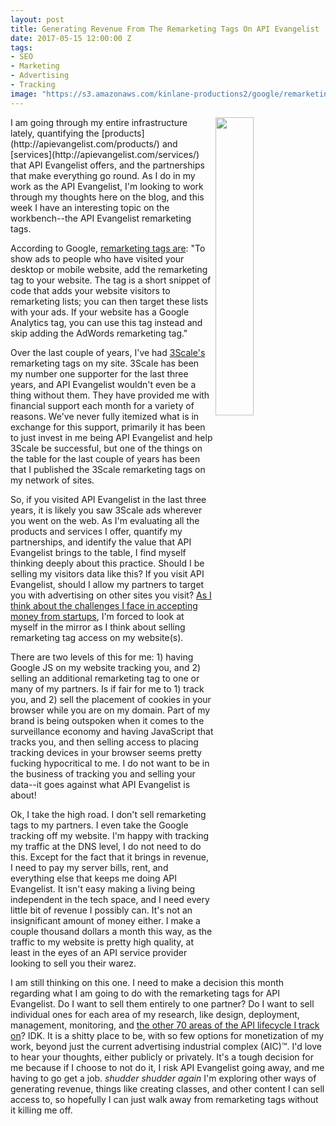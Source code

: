 ```yaml
---
layout: post
title: Generating Revenue From The Remarketing Tags On API Evangelist
date: 2017-05-15 12:00:00 Z
tags:
- SEO
- Marketing
- Advertising
- Tracking
image: "https://s3.amazonaws.com/kinlane-productions2/google/remarketing_products_sm.jpg"
---
```

<p><img src="https://s3.amazonaws.com/kinlane-productions2/google/remarketing_products_sm.jpg" width="35%" align="right" /></p>
I am going through my entire infrastructure lately, quantifying the [products](http://apievangelist.com/products/) and [services](http://apievangelist.com/services/) that API Evangelist offers, and the partnerships that make everything go round. As I do in my work as the API Evangelist, I'm looking to work through my thoughts here on the blog, and this week I have an interesting topic on the workbench--the API Evangelist remarketing tags.

According to Google, [remarketing tags are](https://support.google.com/adwords/answer/2472738): "To show ads to people who have visited your desktop or mobile website, add the remarketing tag to your website. The tag is a short snippet of code that adds your website visitors to remarketing lists; you can then target these lists with your ads. If your website has a Google Analytics tag, you can use this tag instead and skip adding the AdWords remarketing tag."

Over the last couple of years, I've had [3Scale's](http://3scale.net) remarketing tags on my site. 3Scale has been my number one supporter for the last three years, and API Evangelist wouldn't even be a thing without them. They have provided me with financial support each month for a variety of reasons. We've never fully itemized what is in exchange for this support, primarily it has been to just invest in me being API Evangelist and help 3Scale be successful, but one of the things on the table for the last couple of years has been that I published the 3Scale remarketing tags on my network of sites.

So, if you visited API Evangelist in the last three years, it is likely you saw 3Scale ads wherever you went on the web. As I'm evaluating all the products and services I offer, quantify my partnerships, and identify the value that API Evangelist brings to the table, I find myself thinking deeply about this practice. Should I be selling my visitors data like this? If you visit API Evangelist, should I allow my partners to target you with advertising on other sites you visit? [As I think about the challenges I face in accepting money from startups](https://apievangelist.com/2017/05/11/my-challenges-when-taking-money-from-startups-as-the-api-evangelist/), I'm forced to look at myself in the mirror as I think about selling remarketing tag access on my website(s).

There are two levels of this for me: 1) having Google JS on my website tracking you, and 2) selling an additional remarketing tag to one or many of my partners. Is if fair for me to 1) track you, and 2) sell the placement of cookies in your browser while you are on my domain. Part of my brand is being outspoken when it comes to the surveillance economy and having JavaScript that tracks you, and then selling access to placing tracking devices in your browser seems pretty fucking hypocritical to me. I do not want to be in the business of tracking you and selling your data--it goes against what API Evangelist is about!

Ok, I take the high road. I don't sell remarketing tags to my partners. I even take the Google tracking off my website. I'm happy with tracking my traffic at the DNS level, I do not need to do this. Except for the fact that it brings in revenue, I need to pay my server bills, rent, and everything else that keeps me doing API Evangelist. It isn't easy making a living being independent in the tech space, and I need every little bit of revenue I possibly can. It's not an insignificant amount of money either. I make a couple thousand dollars a month this way, as the traffic to my website is pretty high quality, at least in the eyes of an API service provider looking to sell you their warez.

I am still thinking on this one. I need to make a decision this month regarding what I am going to do with the remarketing tags for API Evangelist. Do I want to sell them entirely to one partner? Do I want to sell individual ones for each area of my research, like design, deployment, management, monitoring, and [the other 70 areas of the API lifecycle I track on](http://apievangelist.com/api-lifecycle/)? IDK. It is a shitty place to be, with so few options for monetization of my work, beyond just the current advertising industrial complex (AIC)™. I'd love to hear your thoughts, either publicly or privately. It's a tough decision for me because if I choose to not do it, I risk API Evangelist going away, and me having to go get a job. *shudder* *shudder again* I'm exploring other ways of generating revenue, things like creating classes, and other content I can sell access to, so hopefully I can just walk away from remarketing tags without it killing me off.
